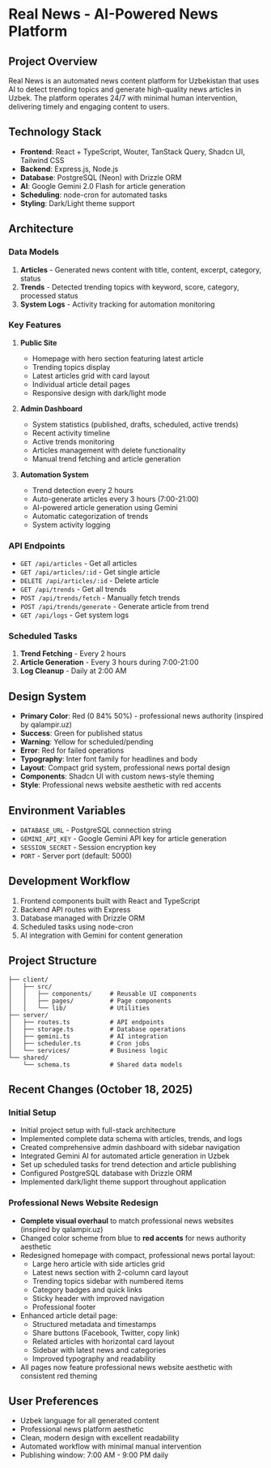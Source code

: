 # Real News - AI-Powered News Platform

## Project Overview
Real News is an automated news content platform for Uzbekistan that uses AI to detect trending topics and generate high-quality news articles in Uzbek. The platform operates 24/7 with minimal human intervention, delivering timely and engaging content to users.

## Technology Stack
- **Frontend**: React + TypeScript, Wouter, TanStack Query, Shadcn UI, Tailwind CSS
- **Backend**: Express.js, Node.js
- **Database**: PostgreSQL (Neon) with Drizzle ORM
- **AI**: Google Gemini 2.0 Flash for article generation
- **Scheduling**: node-cron for automated tasks
- **Styling**: Dark/Light theme support

## Architecture

### Data Models
1. **Articles** - Generated news content with title, content, excerpt, category, status
2. **Trends** - Detected trending topics with keyword, score, category, processed status
3. **System Logs** - Activity tracking for automation monitoring

### Key Features
1. **Public Site**
   - Homepage with hero section featuring latest article
   - Trending topics display
   - Latest articles grid with card layout
   - Individual article detail pages
   - Responsive design with dark/light mode

2. **Admin Dashboard**
   - System statistics (published, drafts, scheduled, active trends)
   - Recent activity timeline
   - Active trends monitoring
   - Articles management with delete functionality
   - Manual trend fetching and article generation

3. **Automation System**
   - Trend detection every 2 hours
   - Auto-generate articles every 3 hours (7:00-21:00)
   - AI-powered article generation using Gemini
   - Automatic categorization of trends
   - System activity logging

### API Endpoints
- `GET /api/articles` - Get all articles
- `GET /api/articles/:id` - Get single article
- `DELETE /api/articles/:id` - Delete article
- `GET /api/trends` - Get all trends
- `POST /api/trends/fetch` - Manually fetch trends
- `POST /api/trends/generate` - Generate article from trend
- `GET /api/logs` - Get system logs

### Scheduled Tasks
1. **Trend Fetching** - Every 2 hours
2. **Article Generation** - Every 3 hours during 7:00-21:00
3. **Log Cleanup** - Daily at 2:00 AM

## Design System
- **Primary Color**: Red (0 84% 50%) - professional news authority (inspired by qalampir.uz)
- **Success**: Green for published status
- **Warning**: Yellow for scheduled/pending
- **Error**: Red for failed operations
- **Typography**: Inter font family for headlines and body
- **Layout**: Compact grid system, professional news portal design
- **Components**: Shadcn UI with custom news-style theming
- **Style**: Professional news website aesthetic with red accents

## Environment Variables
- `DATABASE_URL` - PostgreSQL connection string
- `GEMINI_API_KEY` - Google Gemini API key for article generation
- `SESSION_SECRET` - Session encryption key
- `PORT` - Server port (default: 5000)

## Development Workflow
1. Frontend components built with React and TypeScript
2. Backend API routes with Express
3. Database managed with Drizzle ORM
4. Scheduled tasks using node-cron
5. AI integration with Gemini for content generation

## Project Structure
```
├── client/
│   ├── src/
│   │   ├── components/     # Reusable UI components
│   │   ├── pages/          # Page components
│   │   └── lib/            # Utilities
├── server/
│   ├── routes.ts           # API endpoints
│   ├── storage.ts          # Database operations
│   ├── gemini.ts           # AI integration
│   ├── scheduler.ts        # Cron jobs
│   └── services/           # Business logic
└── shared/
    └── schema.ts           # Shared data models
```

## Recent Changes (October 18, 2025)

### Initial Setup
- Initial project setup with full-stack architecture
- Implemented complete data schema with articles, trends, and logs
- Created comprehensive admin dashboard with sidebar navigation
- Integrated Gemini AI for automated article generation in Uzbek
- Set up scheduled tasks for trend detection and article publishing
- Configured PostgreSQL database with Drizzle ORM
- Implemented dark/light theme support throughout application

### Professional News Website Redesign
- **Complete visual overhaul** to match professional news websites (inspired by qalampir.uz)
- Changed color scheme from blue to **red accents** for news authority aesthetic
- Redesigned homepage with compact, professional news portal layout:
  - Large hero article with side articles grid
  - Latest news section with 2-column card layout
  - Trending topics sidebar with numbered items
  - Category badges and quick links
  - Sticky header with improved navigation
  - Professional footer
- Enhanced article detail page:
  - Structured metadata and timestamps
  - Share buttons (Facebook, Twitter, copy link)
  - Related articles with horizontal card layout
  - Sidebar with latest news and categories
  - Improved typography and readability
- All pages now feature professional news website aesthetic with consistent red theming

## User Preferences
- Uzbek language for all generated content
- Professional news platform aesthetic
- Clean, modern design with excellent readability
- Automated workflow with minimal manual intervention
- Publishing window: 7:00 AM - 9:00 PM daily
